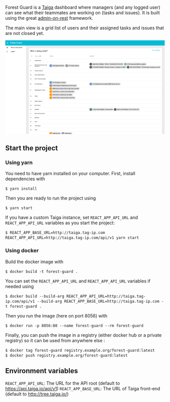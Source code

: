 Forest Guard is a [Taiga](https://taiga.io/) dashboard where managers (and any logged user) can see what their teammates are working on (tasks and issues). It is built using the great [admin-on-rest](https://marmelab.com/admin-on-rest/) framework.

The main view is a grid list of users and their assigned tasks and issues that are not closed yet. 

![ScreenShot](./screenshot.png)

## Start the project

### Using yarn

You need to have yarn installed on your computer. First, install dependencies with 

```
$ yarn install
```

Then you are ready to run the project using

```
$ yarn start
````

If you have a custom Taiga instance, set `REACT_APP_API_URL` and `REACT_APP_API_URL` variables as you start the project:

```
$ REACT_APP_BASE_URL=http://taiga.tag-ip.com REACT_APP_API_URL=http://taiga.tag-ip.com/api/v1 yarn start
```

### Using docker

Build the docker image with

```
$ docker build -t forest-guard .
```

You can set the `REACT_APP_API_URL` and `REACT_APP_API_URL` variables if needed using

```
$ docker build --build-arg REACT_APP_API_URL=http://taiga.tag-ip.com/api/v1 --build-arg REACT_APP_BASE_URL=http://taiga.tag-ip.com -t forest-guard .
```

Then you run the image (here on port 8056) with

```
$ docker run -p 8056:80 --name forest-guard --rm forest-guard
```

Finally, you can push the image in a registry (either docker hub or a private registry) so it can be used from anywhere else : 

```
$ docker tag forest-guard registry.example.org/forest-guard:latest
$ docker push registry.example.org/forest-guard:latest
```

## Environment variables

`REACT_APP_API_URL`: The URL for the API root (default to https://api.taiga.io/api/v1)
`REACT_APP_BASE_URL`: The URL of Taiga front-end (default to http://tree.taiga.io/)
